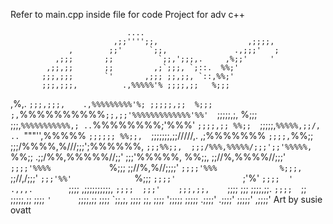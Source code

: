 Refer to main.cpp inside file for code
Project for adv c++
























                              .... 
                           ,;;'''';;,                    ,;;;;, 
                 ,        ;;'      `;;,               .,;;;'   ; 
              ,;;;       ;;          `;;,';;;,.     ,%;;'     ' 
            ,;;,;;       ;;         ,;`;;;, `;::.  %%;' 
           ;;;,;;;       `'       ,;;; ;;,;;, `::,%%;' 
           ;;;,;;;,          .,%%%%%'% ;;;;,;;   %;;; 
 ,%,.      `;;;,;;;,    .,%%%%%%%%%'%; ;;;;;,;;  %;;; 
;,`%%%%%%%%%%`;;,;;'%%%%%%%%%%%%%'%%'  `;;;;;,;, %;;; 
;;;,`%%%%%%%%%%%,; ..`%%%%%%%%;'%%%'    `;;;;,;; %%;; 
 `;;;;;,`%%%%%,;;/, .. `"""'',%%%%%      `;;;;;; %%;;, 
    `;;;;;;;,;;/////,.    ,;%%%%%%%        `;;;;,`%%;; 
           ;;;/%%%%,%///;;;';%%%%%%,          `;;;%%;;, 
          ;;;/%%%,%%%%%/;;;';;'%%%%%,             `%%;; 
         .;;/%%,%%%%%//;;'  ;;;'%%%%%,             %%;;, 
         ;;//%,%%%%//;;;'   `;;;;'%%%%             `%;;; 
         ;;//%,%//;;;;'      `;;;;'%%%              %;;;, 
         `;;//,/;;;'          `;;;'%%'              `%;;; 
           `;;;;'               `;'%'                `;;;; 
                                  '      .,,,.        `;;;; 
                                      ,;;;;;;;;;;,     `;;;; 
                                     ;;;'    ;;;,;;,    `;;;; 
                                     ;;;      ;;;;,;;.   `;;;; 
                                      `;;      ;;;;;,;;   ;;;; 
                                        `'      `;;;;,;;  ;;;; 
                                                   `;;,;, ;;;; 
                                                      ;;, ;;;; 
                                                        ';;;;; 
                                                         ;;;;; 
                                                        .;;;;' 
                                                       .;;;;' 
                                                      ;;;;;' 
                                                     ,;;;;'
    Art by susie ovatt

